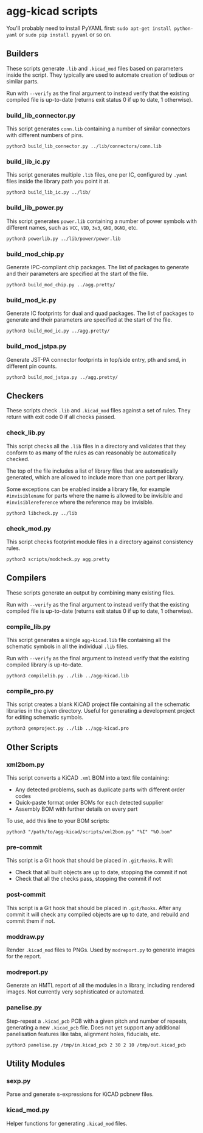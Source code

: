 # agg-kicad scripts

You'll probably need to install PyYAML first:
`sudo apt-get install python-yaml` or `sudo pip install pyyaml` or so on.


## Builders

These scripts generate `.lib` and `.kicad_mod` files based on parameters inside 
the script. They typically are used to automate creation of tedious or similar 
parts.

Run with `--verify` as the final argument to instead verify that the existing 
compiled file is up-to-date (returns exit status 0 if up to date, 1 otherwise).

### build_lib_connector.py

This script generates `conn.lib` containing a number of similar connectors with 
different numbers of pins.

`python3 build_lib_connector.py ../lib/connectors/conn.lib`

### build_lib_ic.py

This script generates multiple `.lib` files, one per IC, configured by `.yaml`
files inside the library path you point it at.

`python3 build_lib_ic.py ../lib/`

### build_lib_power.py

This script generates `power.lib` containing a number of power symbols with 
different names, such as `VCC`, `VDD`, `3v3`, `GND`, `DGND`, etc.

`python3 powerlib.py ../lib/power/power.lib`

### build_mod_chip.py

Generate IPC-compliant chip packages. The list of packages to generate and 
their parameters are specified at the start of the file.

`python3 build_mod_chip.py ../agg.pretty/`

### build_mod_ic.py

Generate IC footprints for dual and quad packages. The list of packages to 
generate and their parameters are specified at the start of the file.

`python3 build_mod_ic.py ../agg.pretty/`

### build_mod_jstpa.py

Generate JST-PA connector footprints in top/side entry, pth and smd, in 
different pin counts.

`python3 build_mod_jstpa.py ../agg.pretty/`

## Checkers

These scripts check `.lib` and `.kicad_mod` files against a set of rules. They 
return with exit code 0 if all checks passed.

### check_lib.py

This script checks all the `.lib` files in a directory and validates that they 
conform to as many of the rules as can reasonably be automatically checked.

The top of the file includes a list of library files that are automatically 
generated, which are allowed to include more than one part per library.

Some exceptions can be enabled inside a library file, for example 
`#invisiblename` for parts where the name is allowed to be invisible and 
`#invisiblereference` where the reference may be invisible.

`python3 libcheck.py ../lib`

### check_mod.py

This script checks footprint module files in a directory against consistency 
rules.

`python3 scripts/modcheck.py agg.pretty`

## Compilers

These scripts generate an output by combining many existing files.

Run with `--verify` as the final argument to instead verify that the existing 
compiled file is up-to-date (returns exit status 0 if up to date, 1 otherwise).

### compile_lib.py

This script generates a single `agg-kicad.lib` file containing all the 
schematic symbols in all the individual `.lib` files.

Run with `--verify` as the final argument to instead verify that the existing 
compiled library is up-to-date.

`python3 compilelib.py ../lib ../agg-kicad.lib`

### compile_pro.py

This script creates a blank KiCAD project file containing all the schematic 
libraries in the given directory. Useful for generating a development project 
for editing schematic symbols.

`python3 genproject.py ../lib ../agg-kicad.pro`

## Other Scripts

### xml2bom.py

This script converts a KiCAD `.xml` BOM into a text file containing:
* Any detected problems, such as duplicate parts with different order codes
* Quick-paste format order BOMs for each detected supplier
* Assembly BOM with further details on every part

To use, add this line to your BOM scripts:

`python3 "/path/to/agg-kicad/scripts/xml2bom.py" "%I" "%O.bom"`

### pre-commit

This script is a Git hook that should be placed in `.git/hooks`. It will:

* Check that all built objects are up to date, stopping the commit if not
* Check that all the checks pass, stopping the commit if not

### post-commit

This script is a Git hook that should be placed in `.git/hooks`. After any 
commit it will check any compiled objects are up to date, and rebuild and 
commit them if not.

### moddraw.py

Render `.kicad_mod` files to PNGs. Used by `modreport.py` to generate images 
for the report.

### modreport.py

Generate an HMTL report of all the modules in a library, including rendered 
images. Not currently very sophisticated or automated.

### panelise.py

Step-repeat a `.kicad_pcb` PCB with a given pitch and number of repeats, 
generating a new `.kicad_pcb` file. Does not yet support any additional 
panelisation features like tabs, alignment holes, fiducials, etc.

`python3 panelise.py /tmp/in.kicad_pcb 2 30 2 10 /tmp/out.kicad_pcb`

## Utility Modules

### sexp.py

Parse and generate s-expressions for KiCAD pcbnew files.

### kicad_mod.py

Helper functions for generating `.kicad_mod` files.
